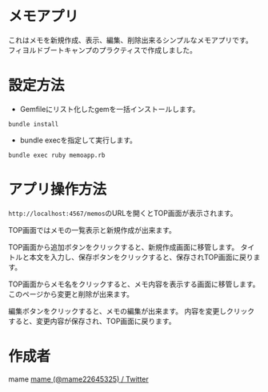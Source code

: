 # メモアプリ
これはメモを新規作成、表示、編集、削除出来るシンプルなメモアプリです。
フィヨルドブートキャンプのプラクティスで作成しました。

# 設定方法

* Gemfileにリスト化したgemを一括インストールします。
```
bundle install 
```

* bundle execを指定して実行します。
```
bundle exec ruby memoapp.rb
```

# アプリ操作方法

`http://localhost:4567/memos`のURLを開くとTOP画面が表示されます。

TOP画面ではメモの一覧表示と新規作成が出来ます。

TOP画面から追加ボタンをクリックすると、新規作成画面に移管します。
タイトルと本文を入力し、保存ボタンをクリックすると、保存されTOP画面に戻ります。

TOP画面からメモ名をクリックすると、メモ内容を表示する画面に移管します。
このページから変更と削除が出来ます。

編集ボタンをクリックすると、メモの編集が出来ます。
内容を変更しクリックすると、変更内容が保存され、TOP画面に戻ります。

# 作成者
mame
[mame \(@mame22645325\) / Twitter](https://twitter.com/mame22645325)

